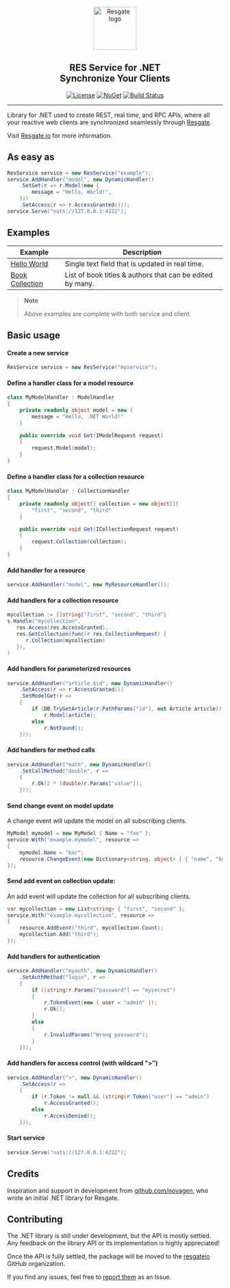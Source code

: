 <p align="center"><a href="https://resgate.io" target="_blank" rel="noopener noreferrer"><img width="100" src="https://resgate.io/img/resgate-logo.png" alt="Resgate logo"></a></p>


<h2 align="center"><b>RES Service for .NET</b><br/>Synchronize Your Clients</h2>
</p>

<p align="center">
<a href="http://opensource.org/licenses/MIT"><img src="https://img.shields.io/badge/license-MIT-blue.svg" alt="License"></a>
<a href="https://www.nuget.org/packages/ResgateIO.Service"><img src="https://img.shields.io/nuget/v/ResgateIO.Service.svg?maxAge=2592000" alt="NuGet"></a>
<a href="https://travis-ci.com/jirenius/csharp-res"><img src="https://travis-ci.com/jirenius/csharp-res.svg?branch=master" alt="Build Status"></a>
</p>

---

Library for .NET used to create REST, real time, and RPC APIs, where all your reactive web clients are synchronized seamlessly through [Resgate](https://github.com/resgateio/resgate).

Visit [Resgate.io](https://resgate.io) for more information.

## As easy as
```csharp
ResService service = new ResService("example");
service.AddHandler("model", new DynamicHandler()
    .SetGet(r => r.Model(new {
        message = "Hello, World!",
    }))
    .SetAccess(r => r.AccessGranted()));
service.Serve("nats://127.0.0.1:4222");
```

## Examples

| Example | Description
| --- | ---
| [Hello World](examples/HelloWorld/) | Single text field that is updated in real time.
| [Book Collection](examples/BookCollection/) | List of book titles & authors that can be edited by many.

> **Note**
>
> Above examples are complete with both service and client.

## Basic usage

#### Create a new service

```csharp
ResService service = new ResService("myservice");
```

#### Define a handler class for a model resource

```csharp
class MyModelHandler : ModelHandler
{
    private readonly object model = new {
        message = "Hello, .NET World!"
    }

    public override void Get(IModelRequest request)
    {
        request.Model(model);
    }
}
```

#### Define a handler class for a collection resource

```csharp
class MyModelHandler : CollectionHandler
{
    private readonly object[] collection = new object[]{
        "first", "second", "third"
    }

    public override void Get(ICollectionRequest request)
    {
        request.Collection(collection);
    }
}
```
#### Add handler for a resource
```csharp
service.AddHandler("model", new MyResourceHandler());
```

#### Add handlers for a collection resource

```csharp
mycollection := []string{"first", "second", "third"}
s.Handle("mycollection",
   res.Access(res.AccessGranted),
   res.GetCollection(func(r res.CollectionRequest) {
      r.Collection(mycollection)
   }),
)
```

#### Add handlers for parameterized resources

```csharp
service.AddHandler("article.$id", new DynamicHandler()
    .SetAccess(r => r.AccessGranted())
    .SetModelGet(r =>
    {
        if (DB.TryGetArticle(r.PathParams["id"], out Article article))
            r.Model(article);
        else
            r.NotFound();
    }));
```

#### Add handlers for method calls

```csharp
service.AddHandler("math", new DynamicHandler()
    .SetCallMethod("double", r =>
    {
        r.Ok(2 * (double)r.Params["value"]);
    }));
```

#### Send change event on model update
A change event will update the model on all subscribing clients.

```csharp
MyModel mymodel = new MyModel { Name = "foo" };
service.With("example.mymodel", resource =>
{
    mymodel.Name = "bar";
    resource.ChangeEvent(new Dictionary<string, object> { { "name", "bar" } });
});
```

#### Send add event on collection update:
An add event will update the collection for all subscribing clients.

```csharp
var mycollection = new List<string> { "first", "second" };
service.With("example.mycollection", resource =>
{
    resource.AddEvent("third", mycollection.Count);
    mycollection.Add("third");
});
```

#### Add handlers for authentication

```csharp
service.AddHandler("myauth", new DynamicHandler()
    .SetAuthMethod("login", r =>
    {
        if ((string)r.Params["password"] == "mysecret")
        {
            r.TokenEvent(new { user = "admin" });
            r.Ok();
        }
        else
        {
            r.InvalidParams("Wrong password");
        }
    }));
```

#### Add handlers for access control (with wildcard ">")

```csharp
service.AddHandler(">", new DynamicHandler()
    .SetAccess(r =>
    {
        if (r.Token != null && (string)r.Token["user"] == "admin")
            r.AccessGranted();
        else
            r.AccessDenied();
    }));
```

#### Start service

```csharp
service.Serve("nats://127.0.0.1:4222");
```

## Credits

Inspiration and support in development from [github.com/novagen](https://github.com/novagen), who wrote an initial .NET library for Resgate.

## Contributing

The .NET library is still under development, but the API is mostly settled. Any feedback on the library API or its implementation is highly appreciated!

Once the API is fully settled, the package will be moved to the [resgateio](https://github.com/resgateio/) GitHub organization.

If you find any issues, feel free to [report them](https://github.com/jirenius/csharp-res/issues/new) as an Issue.
